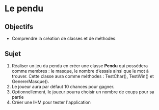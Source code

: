 # Le pendu

## Objectifs

- Comprendre la création de classes et de méthodes

## Sujet

1. Réaliser un jeu du pendu en créer une classe **Pendu** qui possédera comme membres : le masque, le nombre d’essais ainsi que le mot à trouver.
   Cette classe aura comme méthodes : TestChar(), TestWin() et GenererMasque().
2. Le joueur aura par défaut 10 chances pour gagner.
3. Optionnellement, le joueur pourra choisir un nombre de coups pour sa partie
4. Créer une IHM pour tester l'application
